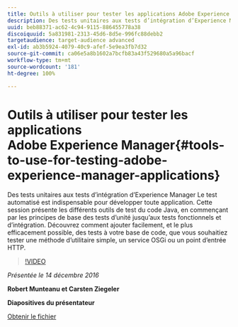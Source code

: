 ```yaml
---
title: Outils à utiliser pour tester les applications Adobe Experience Manager
description: Des tests unitaires aux tests d’intégration d’Experience Manager Le test automatisé est indispensable pour développer toute application. Cette session présente les différents outils de test du code Java, en commençant par les principes de base des tests d’unité jusqu’aux tests fonctionnels et d’intégration. Découvrez comment ajouter facilement, et le plus efficacement possible, des tests à votre base de code, que vous souhaitiez tester une méthode d’utilitaire simple, un service OSGi ou un point d’entrée HTTP.
uuid: beb88371-ac62-4c94-9115-886455778a38
discoiquuid: 5a831981-2313-45d6-8d5e-996fc88debb2
targetaudience: target-audience advanced
exl-id: ab3b5924-4079-40c9-afef-5e9ea3fb7d32
source-git-commit: ca06e5a8b1602a7bcfb83a43f529680a5a96bacf
workflow-type: tm+mt
source-wordcount: '181'
ht-degree: 100%

---
```


# Outils à utiliser pour tester les applications Adobe Experience Manager{#tools-to-use-for-testing-adobe-experience-manager-applications}

Des tests unitaires aux tests d’intégration d’Experience Manager Le test automatisé est indispensable pour développer toute application. Cette session présente les différents outils de test du code Java, en commençant par les principes de base des tests d’unité jusqu’aux tests fonctionnels et d’intégration. Découvrez comment ajouter facilement, et le plus efficacement possible, des tests à votre base de code, que vous souhaitiez tester une méthode d’utilitaire simple, un service OSGi ou un point d’entrée HTTP.

>[!VIDEO](https://video.tv.adobe.com/v/19302/?quality=9)

*Présentée le 14 décembre 2016*

**Robert Munteanu et Carsten Ziegeler**

**Diapositives du présentateur**

[Obtenir le fichier](assets/aem-gems-tools-for-testing-12-14-16.pdf)
<!--
[Get back to the Overview](https://helpx.adobe.com/experience-manager/kt/eseminars/gems/aem-index.html)
-->
